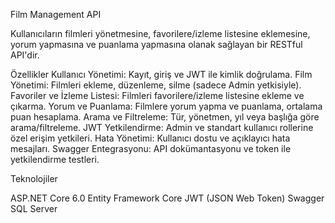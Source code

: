 Film Management API

Kullanıcıların filmleri yönetmesine, favorilere/izleme listesine eklemesine, yorum yapmasına ve puanlama yapmasına olanak sağlayan bir RESTful API'dir.

Özellikler
Kullanıcı Yönetimi: Kayıt, giriş ve JWT ile kimlik doğrulama.
Film Yönetimi: Filmleri ekleme, düzenleme, silme (sadece Admin yetkisiyle).
Favoriler ve İzleme Listesi: Filmleri favorilere/izleme listesine ekleme ve çıkarma.
Yorum ve Puanlama: Filmlere yorum yapma ve puanlama, ortalama puan hesaplama.
Arama ve Filtreleme: Tür, yönetmen, yıl veya başlığa göre arama/filtreleme.
JWT Yetkilendirme: Admin ve standart kullanıcı rollerine özel erişim yetkileri.
Hata Yönetimi: Kullanıcı dostu ve açıklayıcı hata mesajları.
Swagger Entegrasyonu: API dokümantasyonu ve token ile yetkilendirme testleri.

Teknolojiler

ASP.NET Core 6.0
Entity Framework Core
JWT (JSON Web Token)
Swagger
SQL Server
